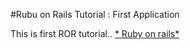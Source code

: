 #Rubu on Rails Tutorial :  First Application

This is first ROR tutorial.. [* Ruby on rails* ](http://rubyonrails.org) 